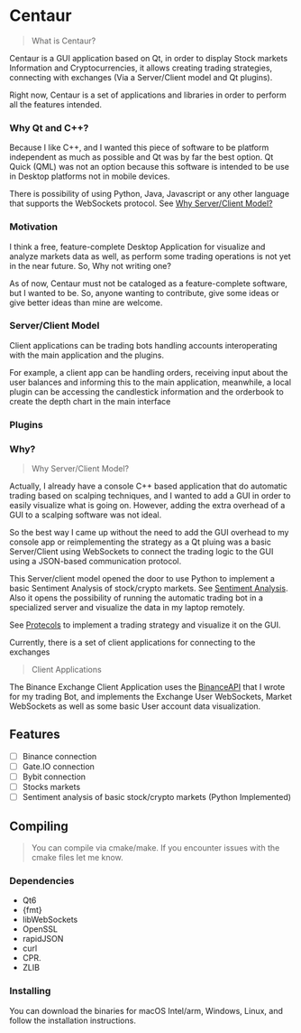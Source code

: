 # Centaur

> What is Centaur?

Centaur is a GUI application based on Qt, in order to display Stock markets Information and Cryptocurrencies, it allows
creating trading strategies, connecting with exchanges (Via a Server/Client model and Qt plugins).

Right now, Centaur is a set of applications and libraries in order to perform all the features intended.

### Why Qt and C++?

Because I like C++, and I wanted this piece of software to be platform independent as much as possible and Qt was by far
the best option. Qt Quick (QML) was not an option because this software is intended to be use in Desktop platforms not
in mobile devices.

There is possibility of using Python, Java, Javascript or any other language that supports the WebSockets protocol.
See [Why Server/Client Model?](readme.md)

### Motivation

I think a free, feature-complete Desktop Application for visualize and analyze markets data as well, as perform some
trading operations is not yet in the near future. So, Why not writing one?

As of now, Centaur must not be cataloged as a feature-complete software, but I wanted to be. So, anyone wanting to
contribute, give some ideas or give better ideas than mine are welcome.

### Server/Client Model

Client applications can be trading bots handling accounts interoperating with the main application and the plugins.

For example, a client app can be handling orders, receiving input about the user balances and informing this to the main
application, meanwhile, a local plugin can be accessing the candlestick information and the orderbook to create the
depth chart in the main interface

### Plugins

### Why?

> Why Server/Client Model?

Actually, I already have a console C++ based application that do automatic trading based on scalping techniques, and I
wanted to add a GUI in order to easily visualize what is going on. However, adding the extra overhead of a GUI to a
scalping software was not ideal.

So the best way I came up without the need to add the GUI overhead to my console app or reimplementing the strategy as a
Qt pluing was a basic Server/Client using WebSockets to connect the trading logic to the GUI using a JSON-based
communication protocol.

This Server/client model opened the door to use Python to implement a basic Sentiment Analysis of stock/crypto markets.
See [Sentiment Analysis](san/readme.md). Also it opens the possibility of running the automatic trading bot in a
specialized server and visualize the data in my laptop remotely.

See [Protecols](contributing/protocols.md) to implement a trading strategy and visualize it on the GUI.

Currently, there is a set of client applications for connecting to the exchanges

> Client Applications

The Binance Exchange Client Application uses the [BinanceAPI](binanceAPI) that I wrote for my trading Bot, and
implements the Exchange User WebSockets, Market WebSockets as well as some basic User account data visualization.

## Features

- [ ] Binance connection
- [ ] Gate.IO connection
- [ ] Bybit connection
- [ ] Stocks markets
- [ ] Sentiment analysis of basic stock/crypto markets (Python Implemented)

## Compiling

> You can compile via cmake/make. If you encounter issues with the cmake files let me know.

### Dependencies

- Qt6
- {fmt}
- libWebSockets
- OpenSSL
- rapidJSON
- curl
- CPR.
- ZLIB

### Installing

You can download the binaries for macOS Intel/arm, Windows, Linux, and follow the installation instructions.